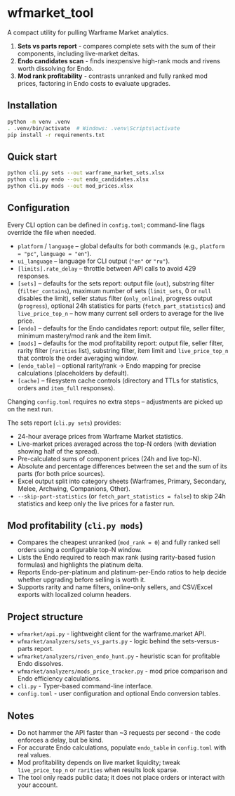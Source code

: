 # wfmarket_tool

A compact utility for pulling Warframe Market analytics.

1. **Sets vs parts report** - compares complete sets with the sum of their components, including live-market deltas.
2. **Endo candidates scan** - finds inexpensive high-rank mods and rivens worth dissolving for Endo.
3. **Mod rank profitability** - contrasts unranked and fully ranked mod prices, factoring in Endo costs to evaluate upgrades.

## Installation

```bash
python -m venv .venv
. .venv/bin/activate  # Windows: .venv\Scripts\activate
pip install -r requirements.txt
```

## Quick start

```bash
python cli.py sets --out warframe_market_sets.xlsx
python cli.py endo --out endo_candidates.xlsx
python cli.py mods --out mod_prices.xlsx
```

## Configuration

Every CLI option can be defined in `config.toml`; command-line flags override the file when needed.

- `platform` / `language` – global defaults for both commands (e.g., `platform = "pc"`, `language = "en"`).
- `ui_language` – language for CLI output (`"en"` or `"ru"`).
- `[limits].rate_delay` – throttle between API calls to avoid 429 responses.
- `[sets]` – defaults for the sets report: output file (`out`), substring filter (`filter_contains`),
  maximum number of sets (`limit_sets`, 0 or `null` disables the limit), seller status filter (`only_online`),
  progress output (`progress`), optional 24h statistics for parts (`fetch_part_statistics`) and
  `live_price_top_n` – how many current sell orders to average for the live price.
- `[endo]` – defaults for the Endo candidates report: output file, seller filter, minimum mastery/mod rank and
  the item limit.
- `[mods]` – defaults for the mod profitability report: output file, seller filter, rarity filter (`rarities` list),
  substring filter, item limit and `live_price_top_n` that controls the order averaging window.
- `[endo_table]` – optional rarity/rank → Endo mapping for precise calculations (placeholders by default).
- `[cache]` – filesystem cache controls (directory and TTLs for statistics, orders and `item_full` responses).

Changing `config.toml` requires no extra steps – adjustments are picked up on the next run.

The sets report (`cli.py sets`) provides:

- 24-hour average prices from Warframe Market statistics.
- Live-market prices averaged across the top-N orders (with deviation showing half of the spread).
- Pre-calculated sums of component prices (24h and live top-N).
- Absolute and percentage differences between the set and the sum of its parts (for both price sources).
- Excel output split into category sheets (Warframes, Primary, Secondary, Melee, Archwing, Companions, Other).
- `--skip-part-statistics` (or `fetch_part_statistics = false`) to skip 24h statistics and keep only the live prices for a faster run.

## Mod profitability (`cli.py mods`)

- Compares the cheapest unranked (`mod_rank = 0`) and fully ranked sell orders using a configurable top-N window.
- Lists the Endo required to reach max rank (using rarity-based fusion formulas) and highlights the platinum delta.
- Reports Endo-per-platinum and platinum-per-Endo ratios to help decide whether upgrading before selling is worth it.
- Supports rarity and name filters, online-only sellers, and CSV/Excel exports with localized column headers.

## Project structure

- `wfmarket/api.py` - lightweight client for the warframe.market API.
- `wfmarket/analyzers/sets_vs_parts.py` - logic behind the sets-versus-parts report.
- `wfmarket/analyzers/riven_endo_hunt.py` - heuristic scan for profitable Endo dissolves.
- `wfmarket/analyzers/mods_price_tracker.py` - mod price comparison and Endo efficiency calculations.
- `cli.py` - Typer-based command-line interface.
- `config.toml` - user configuration and optional Endo conversion tables.

## Notes

- Do not hammer the API faster than ~3 requests per second - the code enforces a delay, but be kind.
- For accurate Endo calculations, populate `endo_table` in `config.toml` with real values.
- Mod profitability depends on live market liquidity; tweak `live_price_top_n` or `rarities` when results look sparse.
- The tool only reads public data; it does not place orders or interact with your account.
